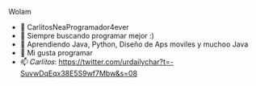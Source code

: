 Wolam

- 👋 CarlitosNeaProgramador4ever
- 👀 Siempre buscando programar mejor :)
- 🌱 Aprendiendo Java, Python, Diseño de Aps moviles y muchoo Java 
- 💞️ Mi gusta programar
- 📫 𝐶𝑎𝑟𝑙𝑖𝑡𝑜𝑠: https://twitter.com/urdailychar?t=-SuvwDqEqx38E5S9wf7Mbw&s=08

<!---
CarlitosNea/CarlitosNea is a ✨ special ✨ repository because its `README.md` (this file) appears on your GitHub profile.
You can click the Preview link to take a look at your changes.
--->
